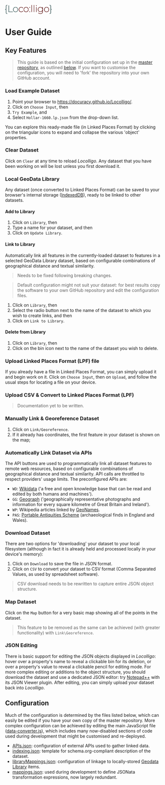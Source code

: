 <p align="left" width="100%">
    <img src="/images/Locolligo.png" style="width: 30%" />
</p>

# User Guide

## Key Features
> This guide is based on the initial configuration set up in the [master repository](https://github.com/docuracy/Locolligo), as outlined [below](./User-Guide.md#configuration). If you want to customise the configuration, you will need to 'fork' the repository into your own GitHub account.

### Load Example Dataset
1. Point your browser to https://docuracy.github.io/Locolligo/.
2. Click on `Choose Input`, then 
3. `Try Example`, and 
4. Select `Hollar-1660.lp.json` from the drop-down list.

You can explore this ready-made file (in Linked Places Format) by clicking on the triangular icons to expand and collapse the various 'object' properties.

### Clear Dataset
Click on `Clear` at any time to reload *Locolligo*. Any dataset that you have been working on will be lost unless you first download it.

### Local GeoData Library
Any dataset (once converted to Linked Places Format) can be saved to your browser's internal storage ([IndexedDB](https://developer.mozilla.org/en-US/docs/Web/API/IndexedDB_API)), ready to be linked to other datasets.
#### Add to Library
1. Click on `Library`, then 
2. Type a name for your dataset, and then 
3. Click on `Update Library`.
#### Link to Library
Automatically link all features in the currently-loaded dataset to features in a selected GeoData Library dataset, based on configurable combinations of geographical distance and textual similarity.

> Needs to be fixed following breaking changes.
 
> Default configuration might not suit your dataset: for best results copy the software to your own GitHub repository and edit the configuration files.

1. Click on `Library`, then 
2. Select the radio button next to the name of the dataset to which you wish to create links, and then
3. Click on `Link to Library`.
#### Delete from Library
1. Click on `Library`, then 
2. Click on the bin icon next to the name of the dataset you wish to delete.

### Upload Linked Places Format (LPF) file
If you already have a file in Linked Places Format, you can simply upload it and begin work on it. Click on `Choose Input`, then on `Upload`, and follow the usual steps for locating a file on your device.

### Upload CSV & Convert to Linked Places Format (LPF)
> Documentation yet to be written.

### Manually Link & Georeference Dataset
1. Click on `Link/Georeference`.
2. If it already has coordinates, the first feature in your dataset is shown on the map; 

### Automatically Link Dataset via APIs
The API buttons are used to programmatically link all dataset features to remote web resources, based on configurable combinations of geographical distance and textual similarity. API calls are throttled to respect providers' usage limits. The preconfigured APIs are:
- `WD`: [Wikidata](https://www.wikidata.org/wiki/Wikidata:Main_Page) ('a free and open knowledge base that can be read and edited by both humans and machines').
- `GG`: [Geograph](https://m.geograph.org.uk/) ('geographically representative photographs and information for every square kilometre of Great Britain and Ireland').
- `WP`: Wikipedia articles linked by [GeoNames](https://www.geonames.org/export/wikipedia-webservice.html).
- `PAS`: [Portable Antiquities Scheme](https://finds.org.uk/) (archaeological finds in England and Wales).

### Download Dataset
There are two options for 'downloading' your dataset to your local filesystem (although in fact it is already held and processed locally in your device's memory):
1. Click on `Download` to save the file in JSON format.
2. Click on `CSV` to convert your dataset to CSV format (Comma Separated Values, as used by spreadsheet software).
> CSV download needs to be rewritten to capture entire JSON object structure.

### Map Dataset
Click on the `Map` button for a very basic map showing all of the points in the dataset.

> This feature to be removed as the same can be achieved (with greater functionality) with `Link\Georeference`.

### JSON Editing
There is basic support for editing the JSON objects displayed in *Locolligo*: hover over a property's name to reveal a clickable bin for its deletion, or over a property's value to reveal a clickable pencil for editing mode. For more complex editing or additions to the object structure, you should download the dataset and use a dedicated JSON editor: try [Notepad++](https://notepad-plus-plus.org/) with its JSON Viewer plugin. After editing, you can simply upload your dataset back into *Locolligo*.

## Configuration
Much of the configuration is determined by the files listed below, which can easily be edited if you have your own copy of the master repository. More complex configuration can be achieved by editing the main JavaScript file ([data-converter.js](./js/data-converter.js)), which includes many now-disabled sections of code used during development that might be customised and re-deployed.
- [APIs.json](./templates/APIs.json): configuration of external APIs used to gather linked data.
- [indexing.json](./templates/indexing.json): template for schema.org-compliant description of the dataset.
- [libraryMappings.json](./templates/libraryMappings.json): configuration of linkage to locally-stored [Geodata Library](./User-Guide.md#local-geodata-library) items.
- [mappings.json](./templates/mappings.json): used during development to define JSONata transformation expressions, now largely redundant.
